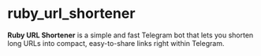 # ruby_url_shortener

**Ruby URL Shortener** is a simple and fast Telegram bot that lets you shorten long URLs into compact, easy-to-share links right within Telegram.


